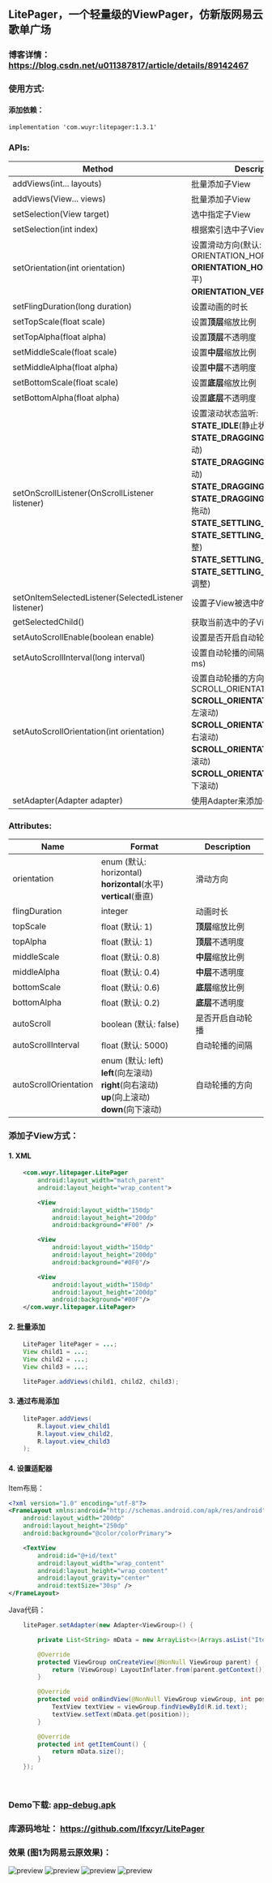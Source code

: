 ##  LitePager，一个轻量级的ViewPager，仿新版网易云歌单广场
### 博客详情： <https://blog.csdn.net/u011387817/article/details/89142467>

### 使用方式:
#### 添加依赖：
```
implementation 'com.wuyr:litepager:1.3.1'
```

### APIs:
|Method|Description|
|------|-----------|
|addViews(int... layouts)|批量添加子View|
|addViews(View... views)|批量添加子View|
|setSelection(View target)|选中指定子View|
|setSelection(int index)|根据索引选中子View|
|setOrientation(int orientation)|设置滑动方向(默认: ORIENTATION_HORIZONTAL):<br>**ORIENTATION_HORIZONTAL**(水平)<br>**ORIENTATION_VERTICAL**(垂直)|
|setFlingDuration(long duration)|设置动画的时长|
|setTopScale(float scale)|设置**顶层**缩放比例|
|setTopAlpha(float alpha)|设置**顶层**不透明度|
|setMiddleScale(float scale)|设置**中层**缩放比例|
|setMiddleAlpha(float alpha)|设置**中层**不透明度|
|setBottomScale(float scale)|设置**底层**缩放比例|
|setBottomAlpha(float alpha)|设置**底层**不透明度|
|setOnScrollListener(OnScrollListener listener)|设置滚动状态监听:<br>**STATE_IDLE**(静止状态)<br>**STATE_DRAGGING_LEFT**(向左拖动)<br>**STATE_DRAGGING_RIGHT**(向右拖动)<br>**STATE_DRAGGING_TOP**(向上拖动)<br>**STATE_DRAGGING_BOTTOM**(向下拖动)<br>**STATE_SETTLING_LEFT**(向左调整)<br>**STATE_SETTLING_RIGHT**(向右调整)<br>**STATE_SETTLING_TOP**(向上调整)<br>**STATE_SETTLING_BOTTOM**(向下调整)<br>|
|setOnItemSelectedListener(SelectedListener listener) |设置子View被选中的监听|
|getSelectedChild() |获取当前选中的子View|
|setAutoScrollEnable(boolean enable) |设置是否开启自动轮播 (默认: false)|
|setAutoScrollInterval(long interval) |设置自动轮播的间隔 (默认: 5000 ms)|
|setAutoScrollOrientation(int orientation) |设置自动轮播的方向(默认: SCROLL_ORIENTATION_LEFT):<br>**SCROLL_ORIENTATION_LEFT**(向左滚动)<br>**SCROLL_ORIENTATION_RIGHT**(向右滚动)<br>**SCROLL_ORIENTATION_UP**(向上滚动)<br>**SCROLL_ORIENTATION_DOWN**(向下滚动)<br>|
|setAdapter(Adapter adapter)|使用Adapter来添加子View(见下)|

### Attributes:
|Name|Format|Description|
|----|-----|-----------|
|orientation|enum (默认: horizontal)<br>**horizontal**(水平)<br>**vertical**(垂直)|滑动方向|
|flingDuration|integer|动画时长|
|topScale|float (默认: 1)|**顶层**缩放比例|
|topAlpha|float (默认: 1)|**顶层**不透明度|
|middleScale|float (默认: 0.8)|**中层**缩放比例|
|middleAlpha|float (默认: 0.4)|**中层**不透明度|
|bottomScale|float (默认: 0.6)|**底层**缩放比例|
|bottomAlpha|float (默认: 0.2)|**底层**不透明度|
|autoScroll|boolean (默认: false)|是否开启自动轮播|
|autoScrollInterval|float (默认: 5000)|自动轮播的间隔|
|autoScrollOrientation|enum (默认: left)<br>**left**(向左滚动)<br>**right**(向右滚动)<br>**up**(向上滚动)<br>**down**(向下滚动)|自动轮播的方向|

### 添加子View方式：
#### 1. XML

```xml
    <com.wuyr.litepager.LitePager
        android:layout_width="match_parent"
        android:layout_height="wrap_content">

        <View
            android:layout_width="150dp"
            android:layout_height="200dp"
            android:background="#F00" />

        <View
            android:layout_width="150dp"
            android:layout_height="200dp"
            android:background="#0F0"/>

        <View
            android:layout_width="150dp"
            android:layout_height="200dp"
            android:background="#00F"/>
    </com.wuyr.litepager.LitePager>
```

#### 2. 批量添加

```java
    LitePager litePager = ...;
    View child1 = ...;
    View child2 = ...;
    View child3 = ...;

    litePager.addViews(child1, child2, child3);
```

#### 3. 通过布局添加
```java
    litePager.addViews(
        R.layout.view_child1 
        R.layout.view_child2,
        R.layout.view_child3
    );
```

#### 4. 设置适配器
Item布局：
```xml
<?xml version="1.0" encoding="utf-8"?>
<FrameLayout xmlns:android="http://schemas.android.com/apk/res/android"
    android:layout_width="200dp"
    android:layout_height="250dp"
    android:background="@color/colorPrimary">

    <TextView
        android:id="@+id/text"
        android:layout_width="wrap_content"
        android:layout_height="wrap_content"
        android:layout_gravity="center"
        android:textSize="30sp" />
</FrameLayout>
```
Java代码：
```java
    litePager.setAdapter(new Adapter<ViewGroup>() {

        private List<String> mData = new ArrayList<>(Arrays.asList("Item 1", "Item2", "Item3"));

        @Override
        protected ViewGroup onCreateView(@NonNull ViewGroup parent) {
            return (ViewGroup) LayoutInflater.from(parent.getContext()).inflate(R.layout.item_view, parent, false);
        }

        @Override
        protected void onBindView(@NonNull ViewGroup viewGroup, int position) {
            TextView textView = viewGroup.findViewById(R.id.text);
            textView.setText(mData.get(position));
        }

        @Override
        protected int getItemCount() {
            return mData.size();
        }
    });
```

<br>

### Demo下载: [app-debug.apk](https://github.com/wuyr/LitePager/raw/master/app-debug.apk)
### 库源码地址： <https://github.com/Ifxcyr/LitePager>

### 效果 (图1为网易云原效果)：
![preview](https://github.com/wuyr/LitePager/raw/master/previews/preview1.gif) ![preview](https://github.com/wuyr/LitePager/raw/master/previews/preview2.gif)
![preview](https://github.com/wuyr/LitePager/raw/master/previews/preview3.gif) ![preview](https://github.com/wuyr/LitePager/raw/master/previews/preview4.gif)
